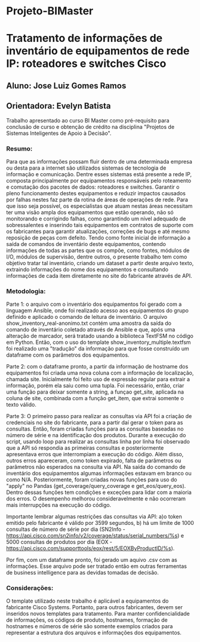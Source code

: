 # Projeto-BIMaster
# Tratamento de informações de inventário de equipamentos de rede IP: roteadores e switches Cisco

## Aluno: Jose Luiz Gomes Ramos
## Orientadora: Evelyn Batista
Trabalho apresentado ao curso BI Master como pré-requisito para conclusão de curso e obtenção de crédito na disciplina "Projetos de Sistemas Inteligentes de Apoio à Decisão".

### Resumo:

Para que as informações possam fluir dentro de uma determinada empresa ou desta para a internet são utilizados sistemas de tecnologia de informação e comunicação. Dentre esses sistemas está presente a rede IP, composta principalmente por equipamentos responsáveis pelo roteamento e comutação dos pacotes de dados: roteadores e switches.
Garantir o pleno funcionamento destes equipamentos e reduzir impactos causados por falhas nestes faz parte da rotina de áreas de operações de rede. Para que isso seja possível, os especialistas que atuam nestas áreas necessitam ter uma visão ampla dos equipamentos que estão operando, não só monitorando e corrigindo falhas, como garantindo um nível adequado de sobressalentes e inserindo tais equipamentos em contratos de suporte com os fabricantes para garantir atualizações, correções de bugs e até mesmo reposição de peças com defeito. 
Tendo como fonte inicial de informação a saída de comandos de inventário deste equipamentos, contendo informações de todas as partes que os compõe, como fontes, módulos de I/O, módulos de supervisão, dentre outros, o presente trabalho tem como objetivo tratar tal inventário, criando um dataset a partir deste arquivo texto, extraindo informações do nome dos equipamentos e consultando informações de cada item diretamente no site do fabricante através de API.

### Metodologia:

Parte 1: o arquivo com o inventário dos equipamentos foi gerado com a linguagem Ansible, onde foi realizado acesso aos equipamentos do grupo definido e aplicado o comando de leitura de inventário.
O arquivo show_inventory_real-anonimo.txt contém uma amostra da saída do comando de inventário coletado através de Ansible e que, após uma alteração de marcador, será tratado usando a biblioteca TextFSM no código em Python.
Então, com o uso do template show_inventory_multiple.textfsm foi realizado uma "tradução" da informação para que fosse construído um dataframe com os parâmetros dos equipamentos.

Parte 2: com o dataframe pronto, a partir da informação de hostname dos equipamentos foi criada uma nova coluna com a informação de localização, chamada site.
Inicialmente foi feito uso de expressão regular para extrair a informação, porém ela saiu como uma tupla. Foi necessário, então, criar uma função para deixar somente a string, a funçao get_site, aplicada na coluna de site, combinada com a função get_item, que extrai somente o texto válido.

Parte 3:
O primeiro passo para realizar as consultas via API foi a criação de credenciais no site do fabricante, para a partir daí gerar o token para as consultas.
Então, foram criadas funções para as consultas baseadas no número de série e na identificação dos produtos. Durante a execução do script, usando loop para realizar as consultas linha por linha foi observado que a API só respondia as primeiras consultas e posteriormente apresentava erros que interrompiam a execução do código. Além disso, outros erros apareceram, como token expirado, falta de parâmetros ou parâmetros não esperados na consulta via API. Na saída do comando de inventário dos equipamemtos algumas informações estavam em branco ou como N/A.  Posteriormente, foram criadas novas funções para uso do "apply" no Pandas (get_coverage/query_coverage e get_eos/query_eos). Dentro dessas funções tem condições e exceções para lidar com a maioria dos erros. O desempenho melhorou consideravelmente e não ocorreram mais interrupções na execução do código. 

Importante lembrar algumas restrições das consultas via API: a)o token emitido pelo fabricante é válido por 3599 segundos, b) há um limite de 1000 consultas de número de série por dia (SN2Info - https://api.cisco.com/sn2info/v2/coverage/status/serial_numbers/%s) e 5000 consultas de produtos por dia (EOX - https://api.cisco.com/supporttools/eox/rest/5/EOXByProductID/%s).

Por fim, com um dataframe pronto, foi gerado um aquivo .csv com as informações. Esse arquivo pode ser tratado então em outras ferramentas de business intelligence para as devidas tomadas de decisão.

### Considerações:
O template utilizado neste trabalho é aplicável a equipamentos do fabricante Cisco Systems. Portanto, para outros fabricantes, devem ser inseridos novos templates para tratamento.
Para manter confidencialidade de informações, os códigos de produto, hostnames, formação de hostnames e números de série são somente exemplos criados para representar a estrutura dos arquivos e informações dos equipamentos. 
